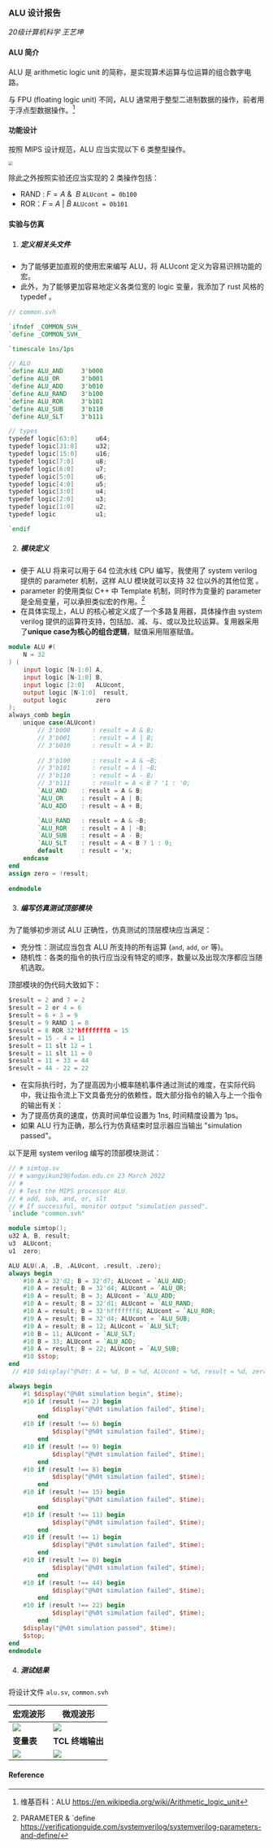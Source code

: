 ### ALU 设计报告

*20级计算机科学 王艺坤*

#### ALU 简介

ALU 是 arithmetic logic unit 的简称，是实现算术运算与位运算的组合数字电路。

与 FPU (floating logic unit) 不同，ALU 通常用于整型二进制数据的操作，前者用于浮点型数据操作。[^1] 

#### 功能设计

按照 MIPS 设计规范，ALU 应当实现以下 6 类整型操作。 

<img src="https://cdn.jsdelivr.net/gh/ekonwang/images@master/img/ALU mips.png" style="zoom:50%;" />

除此之外按照实验还应当实现的 2 类操作包括：

- RAND : $F = A~ \&~ ~B$  `ALUcont = 0b100`
- ROR：$F~=~A~|~\tilde{B}$ `ALUcont = 0b101`

#### 实验与仿真

1. ##### 定义相关头文件

- 为了能够更加直观的使用宏来编写 ALU，将 ALUcont 定义为容易识辨功能的宏。
- 此外，为了能够更加容易地定义各类位宽的 logic 变量，我添加了 rust 风格的 typedef 。

```verilog
// common.svh

`ifndef _COMMON_SVH_
`define _COMMON_SVH_

`timescale 1ns/1ps

// ALU 
`define ALU_AND     3'b000
`define ALU_OR      3'b001
`define ALU_ADD     3'b010
`define ALU_RAND    3'b100
`define ALU_ROR     3'b101
`define ALU_SUB     3'b110
`define ALU_SLT     3'b111

// types
typedef logic[63:0]     u64;
typedef logic[31:0]     u32;
typedef logic[15:0]     u16;
typedef logic[7:0]      u8;
typedef logic[6:0]      u7;
typedef logic[5:0]      u6;
typedef logic[4:0]      u5;
typedef logic[3:0]      u4;
typedef logic[2:0]      u3;
typedef logic[1:0]      u2;
typedef logic           u1;

`endif
```

2. ##### 模块定义

- 便于 ALU 将来可以用于 64 位流水线 CPU 编写，我使用了 system verilog 提供的 parameter 机制，这样 ALU 模块就可以支持 32 位以外的其他位宽 。
- parameter 的使用类似 C++ 中 Template 机制，同时作为变量的 parameter 是全局变量，可以承担类似宏的作用。[^2]
- 在具体实现上，ALU 的核心被定义成了一个多路复用器，具体操作由 system verilog 提供的运算符支持，包括加、减、与、或以及比较运算。复用器采用了**unique case为核心的组合逻辑**，赋值采用阻塞赋值。

```verilog
module ALU #(
    N = 32
) (
    input logic [N-1:0] A,
    input logic [N-1:0] B,
    input logic [2:0]   ALUcont,
    output logic [N-1:0]  result,
    output logic        zero    
);
always_comb begin
    unique case(ALUcont)
        // 3'b000      : result = A & B;  
        // 3'b001      : result = A | B;  
        // 3'b010      : result = A + B;   
        
        // 3'b100      : result = A & ~B;  
        // 3'b101      : result = A | ~B;  
        // 3'b110      : result = A - B;   
        // 3'b111      : result = A < B ? '1 : '0;
        `ALU_AND    : result = A & B; 
        `ALU_OR     : result = A | B; 
        `ALU_ADD    : result = A + B;

        `ALU_RAND   : result = A & ~B; 
        `ALU_ROR    : result = A | ~B; 
        `ALU_SUB    : result = A - B;
        `ALU_SLT    : result = A < B ? 1 : 0;
        default     : result = 'x;
    endcase
end
assign zero = !result;
  
endmodule
```

3. ##### 编写仿真测试顶部模块

为了能够初步测试 ALU 正确性，仿真测试的顶层模块应当满足：

- 充分性：测试应当包含 ALU 所支持的所有运算 (`and`, `add`, `or` 等)。
- 随机性：各类的指令的执行应当没有特定的顺序，数量以及出现次序都应当随机选取。

顶部模块的伪代码大致如下：

```c
$result = 2 and 7 = 2
$result = 2 or 4 = 6
$result = 6 + 3 = 9
$result = 9 RAND 1 = 8
$result = 8 ROR 32'hfffffff8 = 15
$result = 15 - 4 = 11
$result = 11 slt 12 = 1
$result = 11 slt 11 = 0
$result = 11 + 33 = 44
$result = 44 - 22 = 22
```

- 在实际执行时，为了提高因为小概率随机事件通过测试的难度，在实际代码中，我让指令流上下文具备充分的依赖性，既大部分指令的输入与上一个指令的输出有关：
- 为了提高仿真的速度，仿真时间单位设置为 1ns, 时间精度设置为 1ps。
- 如果 ALU 行为正确，那么行为仿真结束时显示器应当输出 "simulation passed"。

以下是用 system verilog 编写的顶部模块测试：

```verilog
// # simtop.sv
// # wangyikun19@fudan.edu.cn 23 March 2022
// #
// # Test the MIPS processor ALU.
// # add, sub, and, or, slt
// # If successful, monitor output "simulation passed".
`include "common.svh"

module simtop();
u32 A, B, result;
u3  ALUcont;
u1  zero;

ALU ALU(.A, .B, .ALUcont, .result, .zero);
always begin
    #10 A = 32'd2; B = 32'd7; ALUcont = `ALU_AND; 
    #10 A = result; B = 32'd4; ALUcont = `ALU_OR;
    #10 A = result; B = 3; ALUcont = `ALU_ADD; 
    #10 A = result; B = 32'd1; ALUcont = `ALU_RAND; 
    #10 A = result; B = 32'hfffffff8; ALUcont = `ALU_ROR; 
    #10 A = result; B = 32'd4; ALUcont = `ALU_SUB;
    #10 A = result; B = 12; ALUcont = `ALU_SLT;
    #10 B = 11; ALUcont = `ALU_SLT;
    #10 B = 33; ALUcont = `ALU_ADD;
    #10 A = result; B = 22; ALUcont = `ALU_SUB;
    #10 $stop;
end
 // #10 $display("@%0t: A = %d, B = %d, ALUcont = %d, result = %d, zero = %d", $time, A, B, ALUcont, result, zero);

always begin
    #1 $display("@%0t simulation begin", $time);
    #10 if (result !== 2) begin
            $display("@%0t simulation failed", $time);
        end
    #10 if (result !== 6) begin
            $display("@%0t simulation failed", $time);
        end
    #10 if (result !== 9) begin
            $display("@%0t simulation failed", $time);
        end
    #10 if (result !== 8) begin
            $display("@%0t simulation failed", $time);
        end
    #10 if (result !== 15) begin
            $display("@%0t simulation failed", $time);
        end
    #10 if (result !== 11) begin
            $display("@%0t simulation failed", $time);
        end
    #10 if (result !== 1) begin
            $display("@%0t simulation failed", $time);
        end
    #10 if (result !== 0) begin
            $display("@%0t simulation failed", $time);
        end
    #10 if (result !== 44) begin
            $display("@%0t simulation failed", $time);
        end
    #10 if (result !== 22) begin
            $display("@%0t simulation failed", $time);
        end
    $display("@%0t simulation passed", $time);
    $stop;
end
endmodule
```

4. ##### 测试结果

将设计文件 `alu.sv`, `common.svh` 



| 宏观波形                                                     | 微观波形                                                     |
| ------------------------------------------------------------ | ------------------------------------------------------------ |
| ![](https://cdn.jsdelivr.net/gh/ekonwang/images@master/img/alu测试波形宏观.pic.jpg) | ![](https://cdn.jsdelivr.net/gh/ekonwang/images@master/img/alu测试波形微观.pic.jpg) |
| **变量表**                                                   | **TCL 终端输出**                                             |
| ![](https://cdn.jsdelivr.net/gh/ekonwang/images@master/img/alu变量表.pic.jpg) | ![](https://cdn.jsdelivr.net/gh/ekonwang/images@master/img/alu测试显示器输出.pic.jpg) |

#### Reference

[^1]: 维基百科：ALU https://en.wikipedia.org/wiki/Arithmetic_logic_unit
[^2]: PARAMETER & `define https://verificationguide.com/systemverilog/systemverilog-parameters-and-define/